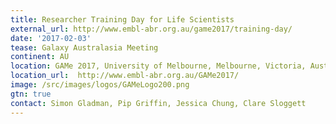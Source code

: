 ```yaml
---
title: Researcher Training Day for Life Scientists
external_url: http://www.embl-abr.org.au/game2017/training-day/
date: '2017-02-03'
tease: Galaxy Australasia Meeting
continent: AU
location: GAMe 2017, University of Melbourne, Melbourne, Victoria, Australia
location_url:  http://www.embl-abr.org.au/GAMe2017/
image: /src/images/logos/GAMeLogo200.png
gtn: true
contact: Simon Gladman, Pip Griffin, Jessica Chung, Clare Sloggett
---
```

